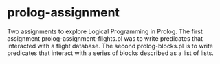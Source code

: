 # prolog-assignment

Two assignments to explore Logical Programming in Prolog. The first assignment prolog-assignment-flights.pl was to write predicates that 
interacted with a flight database. The second prolog-blocks.pl is to write predicates that interact with a series of blocks described as a list of lists.
